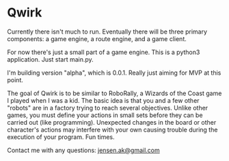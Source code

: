 # Qwirk #

Currently there isn't much to run. Eventually there will be three primary components: a game engine, a route engine, and a game client. 

For now there's just a small part of a game engine. This is a python3 application. Just start main.py. 

I'm building version "alpha", which is 0.0.1. Really just aiming for MVP at this point. 

The goal of Qwirk is to be similar to RoboRally, a Wizards of the Coast game I played when I was a kid. The basic idea is that you and a few other "robots" are in a factory trying to reach several objectives. Unlike other games, you must define your actions in small sets before they can be carried out (like programming). Unexpected changes in the board or other character's actions may interfere with your own causing trouble during the execution of your program. Fun times. 

Contact me with any questions: jensen.ak@gmail.com
